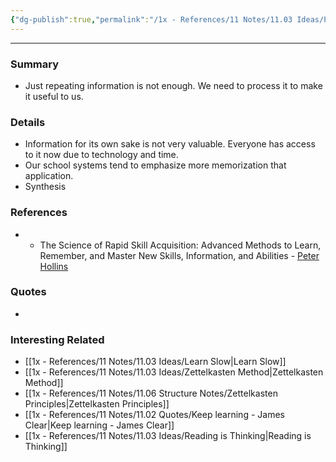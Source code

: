 ```yaml
---
{"dg-publish":true,"permalink":"/1x - References/11 Notes/11.03 Ideas/Process information to make it useful/","noteIcon":""}
---
```


---

### Summary
- Just repeating information is not enough. We need to process it to make it useful to us.

### Details
- Information for its own sake is not very valuable. Everyone has access to it now due to technology and time.
- Our school systems tend to emphasize more memorization that application.
- Synthesis

### References
- - The Science of Rapid Skill Acquisition: Advanced Methods to Learn, Remember, and Master New Skills, Information, and Abilities - [Peter Hollins](https://www.goodreads.com/author/show/16593818.Peter_Hollins)

### Quotes
-

### Interesting Related
- [[1x - References/11 Notes/11.03 Ideas/Learn Slow\|Learn Slow]]
- [[1x - References/11 Notes/11.03 Ideas/Zettelkasten Method\|Zettelkasten Method]]
- [[1x - References/11 Notes/11.06 Structure Notes/Zettelkasten Principles\|Zettelkasten Principles]]
- [[1x - References/11 Notes/11.02 Quotes/Keep learning - James Clear\|Keep learning - James Clear]]
- [[1x - References/11 Notes/11.03 Ideas/Reading is Thinking\|Reading is Thinking]]